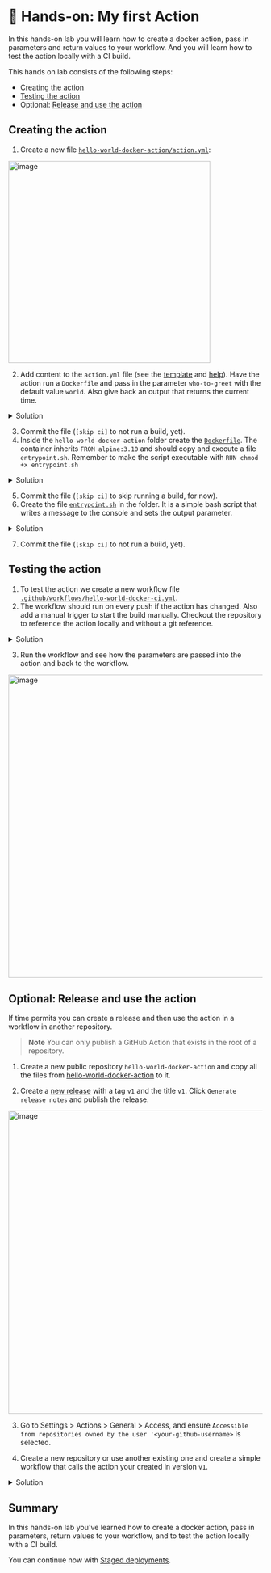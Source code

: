 # 🔨 Hands-on: My first Action

In this hands-on lab you will learn how to create a docker action, pass in parameters and return values to your workflow. And you will learn how to test the action locally with a CI build.

This hands on lab consists of the following steps:
- [Creating the action](#creating-the-action)
- [Testing the action](#testing-the-action)
- Optional: [Release and use the action](#optional-release-and-use-the-action)


## Creating the action

1. Create a new file [`hello-world-docker-action/action.yml`](/../../new/main?filename=hello-world-docker-action%2Faction.yml):
<img width="400" alt="image" src="https://user-images.githubusercontent.com/5276337/174234628-14f58066-3188-42a6-9204-99c577558c08.png">

2. Add content to the `action.yml` file (see the [template](https://github.com/actions/hello-world-docker-action) and
  [help](https://github.com/actions/hello-world-docker-action)). Have the action run a `Dockerfile` and pass
  in the parameter `who-to-greet` with the default value `world`. Also give back an output that returns the current time.


<details>
  <summary>Solution</summary>

```YAML
name: 'Hello World Docker Action'
description: 'Say hello to a user or the world.'
inputs:
  who-to-greet:
    description: 'Who to greet'
    required: true
    default: 'world'
outputs:
  time:
    description: 'The time we said hello.'
runs:
  using: 'docker'
  image: 'Dockerfile'
  args:
    - ${{ inputs.who-to-greet }}
```

</details>

3. Commit the file (`[skip ci]` to not run a build, yet).
4. Inside the `hello-world-docker-action` folder create the [`Dockerfile`](/../../new/main?filename=hello-world-docker-action%2FDockerfile). The container inherits `FROM alpine:3.10` and should copy and execute a file `entrypoint.sh`. Remember to make the script executable with `RUN chmod +x entrypoint.sh`

<details>
  <summary>Solution</summary>

```dockerfile
FROM alpine:3.22

# Set the working directory inside the container
WORKDIR /usr/src

# Copy any source file(s) required for the action
COPY entrypoint.sh .
RUN chmod +x entrypoint.sh

# Configure the container to be run as an executable
ENTRYPOINT ["/usr/src/entrypoint.sh"]
```

</details>

5. Commit the file (`[skip ci]` to skip running a build, for now).
6. Create the file [`entrypoint.sh`](/../../new/main?filename=hello-world-docker-action%2Fentrypoint.sh) in the folder. It is a simple bash script that writes a message to the console and sets the output parameter.

<details>
  <summary>Solution</summary>

```bash
#!/bin/sh -l

echo "hello $1"

echo "time=$(date)" >> $GITHUB_OUTPUT
```

</details>

7. Commit the file (`[skip ci]` to not run a build, yet).

## Testing the action

1. To test the action we create a new workflow file [`.github/workflows/hello-world-docker-ci.yml`](/../../new/main?filename=.github%2Fworkflows%2Fhello-world-docker-ci.yml&workflow_template=blank).
2. The workflow should run on every push if the action has changed. Also add a manual trigger to start the build manually.
   Checkout the repository to reference the action locally and without a git reference.

<details>
  <summary>Solution</summary>

```YAML
name: CI Build for Docker Action
on:
  push:
    branches: [ main ]
    paths: [ hello-world-docker-action/** ]
  workflow_dispatch:

jobs:
  test-action:
    runs-on: ubuntu-latest
    steps:
      - name: Checkout
        uses: actions/checkout@v3.3.0

      - name: Run my own container action
        id: hello-action
        uses: ./hello-world-docker-action
        with:
          who-to-greet: '@wulfland'

      - name: Output time set in the container
        run: echo "The time was ${{ steps.hello-action.outputs.time }} when the action said hello"

```

</details>

3. Run the workflow and see how the parameters are passed into the action and back to the workflow.

<img width="600" alt="image" src="https://user-images.githubusercontent.com/5276337/174239255-262a8014-4b66-40df-aa17-6f043f948342.png">

## Optional: Release and use the action

If time permits you can create a release and then use the action in a workflow in another repository.

> **Note**
> You can only publish a GitHub Action that exists in the root of a repository.

1. Create a new public repository `hello-world-docker-action` and copy all the files from [hello-world-docker-action](../hello-world-docker-action) to it.

2. Create a [new release](/../..releases/new) with a tag `v1` and the title `v1`. Click `Generate release notes` and publish the release.

<img width="600" alt="image" src="https://user-images.githubusercontent.com/5276337/174241482-6d3d0c34-9d55-4e3d-86fa-8ac28055cea8.png">

3. Go to Settings > Actions > General > Access, and ensure `Accessible from repositories owned by the user '<your-github-username>` is selected.

4. Create a new repository or use another existing one and create a simple workflow that calls the action your created in version `v1`.

<details>
  <summary>Solution</summary>

```YAML
name: Test
on: [workflow_dispatch]

jobs:
  test-action:
    runs-on: ubuntu-latest
    steps:
      - name: Say hello
        uses: <your-github-username>/hello-world-docker-action@v1
        with:
          who-to-greet: '@octocat'
```

</details>

## Summary

In this hands-on lab you've learned how to create a docker action, pass in parameters, return values to your workflow, and to test the action locally with a CI build.

You can continue now with [Staged deployments](03-Staged-deployments.md).
